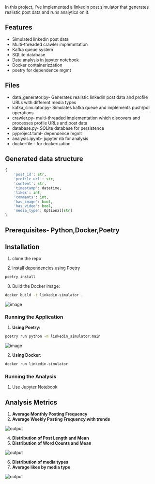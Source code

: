In this project, I've implemented a linkedin post simulator that generates realistic post data and runs analytics on it. 

## Features
- Simulated linkedin post data
- Multi-threaded crawler implemntation
- Kafka queue system
- SQLite database
- Data analysis in jupyter notebook
- Docker containerizzation
- poetry for dependence mgmt

## Files 
- data_generator.py- Generates realistic linkedin post data and profile URLs with different media types
- kafka_simulator.py- Simulates kafka queue and implements push/poll operations 
- crawler.py- multi-threaded implementation which discovers and processes profile URLs and post data 
- database.py- SQLite database for persistence 
- pyproject.toml- dependence mgmt 
- analysis.ipynb- jupyter nb for analysis
- dockerfile - for dockerization 

## Generated data structure 

```python
{
    'post_id': str,
    'profile_url': str,
    'content': str,
    'timestamp': datetime,
    'likes': int,
    'comments': int,
    'has_image': bool,
    'has_video': bool,
    'media_type': Optional[str]
}
```

## Prerequisites- Python,Docker,Poetry

## Installation 

1. clone the repo

2. Install dependencies using Poetry
```bash
poetry install
```

3. Build the Docker image:
```bash
docker build -t linkedin-simulator .
```
![image](https://github.com/user-attachments/assets/f30e9105-3d4b-4474-bbad-c76db3c7e544)


### Running the Application

1. **Using Poetry:**
```bash
poetry run python -m linkedin_simulator.main
```
![image](https://github.com/user-attachments/assets/531eb741-3f7f-46ef-8f9e-20990e7884d6)

2. **Using Docker:**
```bash
docker run linkedin-simulator
```

### Running the Analysis

1. Use Jupyter Notebook


## Analysis Metrics

1. **Average Monthly Posting Frequency**
2. **Average Weekly Posting Frequency with trends**
   
![output](https://github.com/user-attachments/assets/b9f9da96-5d55-4257-b1f2-ee428d0615d9)

4. **Distribution of Post Length and Mean**
5. **Distribution of Word Counts and Mean**
   
![output](https://github.com/user-attachments/assets/6c75ac42-320e-4008-8e82-2b9de7ee256b)

6. **Distribution of media types** 
7. **Average likes by media type**
   
![output](https://github.com/user-attachments/assets/ce7d126c-d128-4347-bc55-d4acf0a2b35b)



